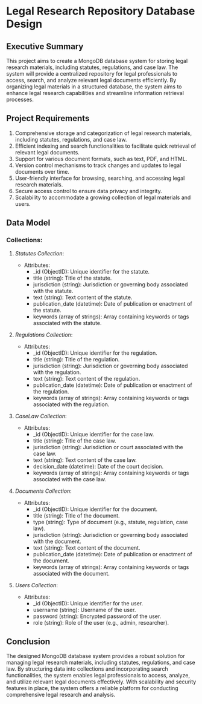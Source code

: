 # Legal Research Repository Database Design

## Executive Summary
This project aims to create a MongoDB database system for storing legal research materials, including statutes, regulations, and case law. The system will provide a centralized repository for legal professionals to access, search, and analyze relevant legal documents efficiently. By organizing legal materials in a structured database, the system aims to enhance legal research capabilities and streamline information retrieval processes.

## Project Requirements
1. Comprehensive storage and categorization of legal research materials, including statutes, regulations, and case law.
2. Efficient indexing and search functionalities to facilitate quick retrieval of relevant legal documents.
3. Support for various document formats, such as text, PDF, and HTML.
4. Version control mechanisms to track changes and updates to legal documents over time.
5. User-friendly interface for browsing, searching, and accessing legal research materials.
6. Secure access control to ensure data privacy and integrity.
7. Scalability to accommodate a growing collection of legal materials and users.

## Data Model
### Collections:
1. *Statutes Collection*:
   - Attributes:
     - _id (ObjectID): Unique identifier for the statute.
     - title (string): Title of the statute.
     - jurisdiction (string): Jurisdiction or governing body associated with the statute.
     - text (string): Text content of the statute.
     - publication_date (datetime): Date of publication or enactment of the statute.
     - keywords (array of strings): Array containing keywords or tags associated with the statute.

2. *Regulations Collection*:
   - Attributes:
     - _id (ObjectID): Unique identifier for the regulation.
     - title (string): Title of the regulation.
     - jurisdiction (string): Jurisdiction or governing body associated with the regulation.
     - text (string): Text content of the regulation.
     - publication_date (datetime): Date of publication or enactment of the regulation.
     - keywords (array of strings): Array containing keywords or tags associated with the regulation.

3. *CaseLaw Collection*:
   - Attributes:
     - _id (ObjectID): Unique identifier for the case law.
     - title (string): Title of the case law.
     - jurisdiction (string): Jurisdiction or court associated with the case law.
     - text (string): Text content of the case law.
     - decision_date (datetime): Date of the court decision.
     - keywords (array of strings): Array containing keywords or tags associated with the case law.

4. *Documents Collection*:
   - Attributes:
     - _id (ObjectID): Unique identifier for the document.
     - title (string): Title of the document.
     - type (string): Type of document (e.g., statute, regulation, case law).
     - jurisdiction (string): Jurisdiction or governing body associated with the document.
     - text (string): Text content of the document.
     - publication_date (datetime): Date of publication or enactment of the document.
     - keywords (array of strings): Array containing keywords or tags associated with the document.

5. *Users Collection*:
   - Attributes:
     - _id (ObjectID): Unique identifier for the user.
     - username (string): Username of the user.
     - password (string): Encrypted password of the user.
     - role (string): Role of the user (e.g., admin, researcher).

## Conclusion
The designed MongoDB database system provides a robust solution for managing legal research materials, including statutes, regulations, and case law. By structuring data into collections and incorporating search functionalities, the system enables legal professionals to access, analyze, and utilize relevant legal documents effectively. With scalability and security features in place, the system offers a reliable platform for conducting comprehensive legal research and analysis.